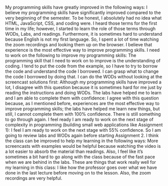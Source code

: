 My programming skills have greatly improved in the following ways:
I believe my programming skills have significantly improved compared to the very beginning of the semester.  To be honest, I absolutely had no idea what HTML, JavaScript, CSS, and coding were.  I heard those terms for the first time in my life; however, I started to learn the role of those terms through WODs, Labs, and readings. Furthermore, it is sometimes hard to understand because English is not my first language.  So, I spent a lot of time watching the zoom recordings and looking them up on the browser.  I believe that experience is the most effective way to improve programming skills. 
I need to work on the following to improve my programming skills:
The programming skill that I need to work on to improve is the understanding of coding.  I tend to put the code from the example, so I have to try to borrow the code and understand the code I borrowed.  I can grasp what to change the code I borrowed by doing that.
I can do the WODs without looking at the screencast solutions first:
Although my programming skills have improved a lot, I disagree with this question because it is sometimes hard for me just by reading the instructions and doing WODs.
The labs have helped me to learn and I am able to complete them with confidence:
I agree with this question because, as I mentioned before, experiences are the most effective way to improve programming skills; the labs have helped me learn new things, but still, I cannot complete them with 100% confidence.  There is still something to go through again.
I feel ready I am ready to work on the next stage of complexity in programming (building small web applications like Assignment 1):
I feel I am ready to work on the next stage with 55% confidence.  So I am going to review labs and WODs again before starting Assignment 2.
I think the class can be improved to help my learning in the following ways:
More screencasts with examples would be helpful because watching the video is a lot easier to absorb the material than readings.  Also, I feel like it’s sometimes a bit hard to go along with the class because of the fast pace when we are behind in the labs.
These are things that work really well for my learning in this class:
I like how the professor goes over what we have done in the last lecture before moving on to the lesson.  Also, the zoom recordings are very helpful.
